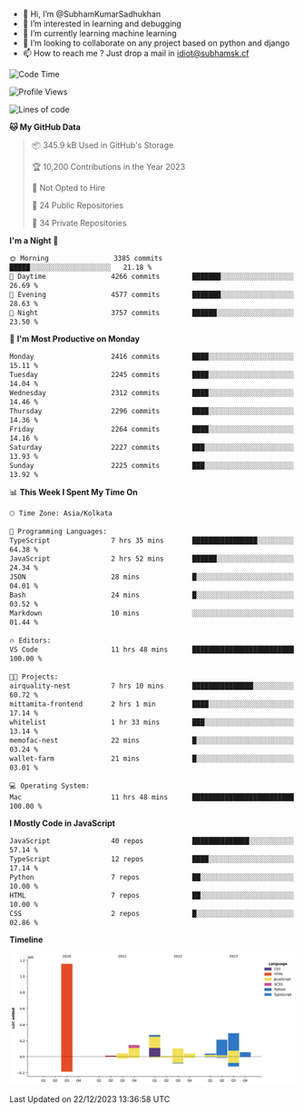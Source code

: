 - 👋 Hi, I’m @SubhamKumarSadhukhan
- 👀 I’m interested in learning and debugging
- 🌱 I’m currently learning machine learning
- 💞️ I’m looking to collaborate on any project based on python and django
- 📫 How to reach me ?
      Just drop a mail in idiot@subhamsk.cf

<!---
SubhamKumarSadhukhan/SubhamKumarSadhukhan is a ✨ special ✨ repository because its `README.md` (this file) appears on your GitHub profile.
You can click the Preview link to take a look at your changes.
--->


<!--START_SECTION:waka-->
![Code Time](http://img.shields.io/badge/Code%20Time-1%2C775%20hrs%2032%20mins-blue)

![Profile Views](http://img.shields.io/badge/Profile%20Views-0-blue)

![Lines of code](https://img.shields.io/badge/From%20Hello%20World%20I%27ve%20Written-2.4%20million%20lines%20of%20code-blue)

**🐱 My GitHub Data** 

> 📦 345.9 kB Used in GitHub's Storage 
 > 
> 🏆 10,200 Contributions in the Year 2023
 > 
> 🚫 Not Opted to Hire
 > 
> 📜 24 Public Repositories 
 > 
> 🔑 34 Private Repositories 
 > 
**I'm a Night 🦉** 

```text
🌞 Morning                3385 commits        █████░░░░░░░░░░░░░░░░░░░░   21.18 % 
🌆 Daytime                4266 commits        ███████░░░░░░░░░░░░░░░░░░   26.69 % 
🌃 Evening                4577 commits        ███████░░░░░░░░░░░░░░░░░░   28.63 % 
🌙 Night                  3757 commits        ██████░░░░░░░░░░░░░░░░░░░   23.50 % 
```
📅 **I'm Most Productive on Monday** 

```text
Monday                   2416 commits        ████░░░░░░░░░░░░░░░░░░░░░   15.11 % 
Tuesday                  2245 commits        ████░░░░░░░░░░░░░░░░░░░░░   14.04 % 
Wednesday                2312 commits        ████░░░░░░░░░░░░░░░░░░░░░   14.46 % 
Thursday                 2296 commits        ████░░░░░░░░░░░░░░░░░░░░░   14.36 % 
Friday                   2264 commits        ████░░░░░░░░░░░░░░░░░░░░░   14.16 % 
Saturday                 2227 commits        ███░░░░░░░░░░░░░░░░░░░░░░   13.93 % 
Sunday                   2225 commits        ███░░░░░░░░░░░░░░░░░░░░░░   13.92 % 
```


📊 **This Week I Spent My Time On** 

```text
🕑︎ Time Zone: Asia/Kolkata

💬 Programming Languages: 
TypeScript               7 hrs 35 mins       ████████████████░░░░░░░░░   64.38 % 
JavaScript               2 hrs 52 mins       ██████░░░░░░░░░░░░░░░░░░░   24.34 % 
JSON                     28 mins             █░░░░░░░░░░░░░░░░░░░░░░░░   04.01 % 
Bash                     24 mins             █░░░░░░░░░░░░░░░░░░░░░░░░   03.52 % 
Markdown                 10 mins             ░░░░░░░░░░░░░░░░░░░░░░░░░   01.44 % 

🔥 Editors: 
VS Code                  11 hrs 48 mins      █████████████████████████   100.00 % 

🐱‍💻 Projects: 
airquality-nest          7 hrs 10 mins       ███████████████░░░░░░░░░░   60.72 % 
mittamita-frontend       2 hrs 1 min         ████░░░░░░░░░░░░░░░░░░░░░   17.14 % 
whitelist                1 hr 33 mins        ███░░░░░░░░░░░░░░░░░░░░░░   13.14 % 
memofac-nest             22 mins             █░░░░░░░░░░░░░░░░░░░░░░░░   03.24 % 
wallet-farm              21 mins             █░░░░░░░░░░░░░░░░░░░░░░░░   03.01 % 

💻 Operating System: 
Mac                      11 hrs 48 mins      █████████████████████████   100.00 % 
```

**I Mostly Code in JavaScript** 

```text
JavaScript               40 repos            ██████████████░░░░░░░░░░░   57.14 % 
TypeScript               12 repos            ████░░░░░░░░░░░░░░░░░░░░░   17.14 % 
Python                   7 repos             ██░░░░░░░░░░░░░░░░░░░░░░░   10.00 % 
HTML                     7 repos             ██░░░░░░░░░░░░░░░░░░░░░░░   10.00 % 
CSS                      2 repos             █░░░░░░░░░░░░░░░░░░░░░░░░   02.86 % 
```



**Timeline**

![Lines of Code chart](https://raw.githubusercontent.com/SubhamKumarSadhukhan/SubhamKumarSadhukhan/main/assets/bar_graph.png)


 Last Updated on 22/12/2023 13:36:58 UTC
<!--END_SECTION:waka-->
